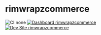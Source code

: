 # rimwrapzcommerce

![CI none](https://img.shields.io/badge/ci-none-orange.svg)
[![Dashboard rimwrapzcommerce](https://img.shields.io/badge/dashboard-rimwrapzcommerce-yellow.svg)](https://dashboard.pantheon.io/sites/3a4ed5e1-bbeb-4861-87a2-71b899e4865b#dev/code)
[![Dev Site rimwrapzcommerce](https://img.shields.io/badge/site-rimwrapzcommerce-blue.svg)](http://dev-rimwrapzcommerce.pantheonsite.io/)